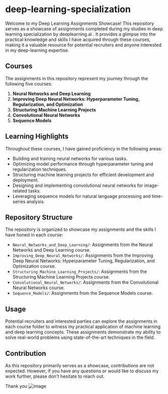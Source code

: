 # deep-learning-specialization



Welcome to my Deep Learning Assignments Showcase! This repository serves as a showcase of assignments completed during my studies in deep learning specialization by deeplearning.ai . It provides a glimpse into the practical knowledge and skills I have acquired through these courses, making it a valuable resource for potential recruiters and anyone interested in my deep-learning expertise.

## Courses

The assignments in this repository represent my journey through the following five courses:

1. **Neural Networks and Deep Learning**
2. **Improving Deep Neural Networks: Hyperparameter Tuning, Regularization, and Optimization**
3. **Structuring Machine Learning Projects**
4. **Convolutional Neural Networks**
5. **Sequence Models**

## Learning Highlights

Throughout these courses, I have gained proficiency in the following areas:

- Building and training neural networks for various tasks.
- Optimizing model performance through hyperparameter tuning and regularization techniques.
- Structuring machine learning projects for efficient development and deployment.
- Designing and implementing convolutional neural networks for image-related tasks.
- Leveraging sequence models for natural language processing and time-series analysis.

## Repository Structure

The repository is organized to showcase my assignments and the skills I have honed in each course:

- `Neural_Networks_and_Deep_Learning/`: Assignments from the Neural Networks and Deep Learning course.
- `Improving_Deep_Neural_Networks/`: Assignments from the Improving Deep Neural Networks: Hyperparameter Tuning, Regularization, and Optimization course.
- `Structuring_Machine_Learning_Projects/`: Assignments from the Structuring Machine Learning Projects course.
- `Convolutional_Neural_Networks/`: Assignments from the Convolutional Neural Networks course.
- `Sequence_Models/`: Assignments from the Sequence Models course.

## Usage

Potential recruiters and interested parties can explore the assignments in each course folder to witness my practical application of machine learning and deep learning concepts. These assignments demonstrate my ability to solve real-world problems using state-of-the-art techniques in the field.

## Contribution

As this repository primarily serves as a showcase, contributions are not expected. However, if you have any questions or would like to discuss my work further, please don't hesitate to reach out.


Thank you 
![image](https://github.com/Arsalanzabeeb786/deep-learning-specialization/assets/110252655/bb01942e-2ad4-4d92-9971-5357da3c775d)

